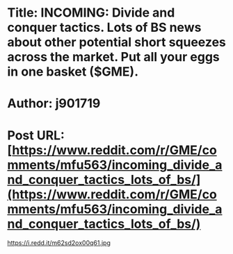 # Title: INCOMING: Divide and conquer tactics. Lots of BS news about other potential short squeezes across the market. Put all your eggs in one basket ($GME).
# Author: j901719
# Post URL: [https://www.reddit.com/r/GME/comments/mfu563/incoming_divide_and_conquer_tactics_lots_of_bs/](https://www.reddit.com/r/GME/comments/mfu563/incoming_divide_and_conquer_tactics_lots_of_bs/)


https://i.redd.it/m62sd2ox00q61.jpg